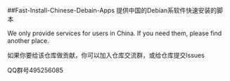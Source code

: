 ##Fast-Install-Chinese-Debain-Apps
提供中国的Debian系软件快速安装的脚本

We only provide services for users in China. If you need them, please find another place.

如果你要给该仓库做贡献，你可以加入仓库交流群，或给仓库提交Issues

QQ群号495256085
